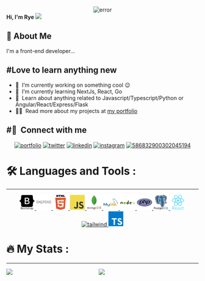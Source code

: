 ### 
<div id="header" align="center" >
<img alt="error" src="https://media.giphy.com/media/Ll22OhMLAlVDb8UQWe/giphy.gif" width="100"/></div>
<b>Hi, I'm Rye</b> <a href="https://arigunawan.vercel.app/"><img src="https://media.giphy.com/media/hvRJCLFzcasrR4ia7z/giphy.gif" width="5%"></a>


## 🚀 About Me

I'm a front-end developer...

#Love to learn anything new
---
- 🔭 &nbsp;I’m currently working on something cool :wink:
- 🌱 &nbsp;I’m currently learning NextJs, React, Go
- 💬 &nbsp;Learn about anything related to Javascript/Typescript/Python or Angular/React/Express/Flask
- 👨‍💻 &nbsp;Read more about my projects at [my portfolio](https://arigunawan.vercel.app/)

#🔗 &nbsp;**Connect with me**
---
<div id="body" align="center">
<a href="https://arigunawan.vercel.app/" target="blank"><img align="center" src="https://cdn.jsdelivr.net/npm/simple-icons@3.0.1/icons/dev-dot-to.svg" alt="portfolio" height="30" width="40" /></a>
<a href="https://twitter.com/wahyuarigunawan" target="blank"><img align="center" src="https://raw.githubusercontent.com/rahuldkjain/github-profile-readme-generator/master/src/images/icons/Social/twitter.svg" alt="twitter" height="40" width="53" /></a>
<a href="https://linkedin.com/in/wahyuarigunawan" target="blank"><img align="center" src="https://raw.githubusercontent.com/rahuldkjain/github-profile-readme-generator/master/src/images/icons/Social/linked-in-alt.svg" alt="linkedin" height="40" width="53" /></a>
<a href="https://instagram.com/wahyuarigunawan" target="blank"><img align="center" src="https://raw.githubusercontent.com/rahuldkjain/github-profile-readme-generator/master/src/images/icons/Social/instagram.svg" alt="instagram" height="40" width="53" /></a>
  <a href="https://discord.gg/586832900302045194" target="blank"><img align="center" src="https://raw.githubusercontent.com/rahuldkjain/github-profile-readme-generator/master/src/images/icons/Social/discord.svg" alt="586832900302045194" height="40" width="53" /></a>
</div>

# 🛠️ Languages and Tools : 
---
<p align="center"> 
<a href="https://getbootstrap.com" target="_blank" rel="noreferrer">
  <img src="https://raw.githubusercontent.com/devicons/devicon/master/icons/bootstrap/bootstrap-plain-wordmark.svg" alt="bootstrap" width="40" height="40"/> 
</a>
<a href="https://expressjs.com" target="_blank" rel="noreferrer">
  <img src="https://raw.githubusercontent.com/devicons/devicon/master/icons/express/express-original-wordmark.svg" alt="express" width="40" height="40"/>
</a> 
<a href="https://www.w3.org/html/" target="_blank" rel="noreferrer"> 
  <img src="https://raw.githubusercontent.com/devicons/devicon/master/icons/html5/html5-original-wordmark.svg" alt="html5" width="40" height="40"/> 
</a> 
<a href="https://developer.mozilla.org/en-US/docs/Web/JavaScript" target="_blank" rel="noreferrer"> 
  <img src="https://raw.githubusercontent.com/devicons/devicon/master/icons/javascript/javascript-original.svg" alt="javascript" width="40" height="40"/> 
</a> 
<a href="https://www.mongodb.com/" target="_blank" rel="noreferrer"> 
  <img src="https://raw.githubusercontent.com/devicons/devicon/master/icons/mongodb/mongodb-original-wordmark.svg" alt="mongodb" width="40" height="40"/> 
</a> 
<a href="https://www.mysql.com/" target="_blank" rel="noreferrer"> 
  <img src="https://raw.githubusercontent.com/devicons/devicon/master/icons/mysql/mysql-original-wordmark.svg" alt="mysql" width="40" height="40"/> 
</a> 
<a href="https://nodejs.org" target="_blank" rel="noreferrer"> 
  <img src="https://raw.githubusercontent.com/devicons/devicon/master/icons/nodejs/nodejs-original-wordmark.svg" alt="nodejs" width="40" height="40"/> 
</a>
<a href="https://www.php.net" target="_blank" rel="noreferrer"> 
  <img src="https://raw.githubusercontent.com/devicons/devicon/master/icons/php/php-original.svg" alt="php" width="40" height="40"/> 
</a> 
<a href="https://www.postgresql.org" target="_blank" rel="noreferrer"> 
  <img src="https://raw.githubusercontent.com/devicons/devicon/master/icons/postgresql/postgresql-original-wordmark.svg" alt="postgresql" width="40" height="40"/> 
</a> 
<a href="https://reactjs.org/" target="_blank" rel="noreferrer"> 
  <img src="https://raw.githubusercontent.com/devicons/devicon/master/icons/react/react-original-wordmark.svg" alt="react" width="40" height="40"/> 
</a> 
<a href="https://tailwindcss.com/" target="_blank" rel="noreferrer"> 
  <img src="https://www.vectorlogo.zone/logos/tailwindcss/tailwindcss-icon.svg" alt="tailwind" width="40" height="40"/> 
</a> 
<a href="https://www.typescriptlang.org/" target="_blank" rel="noreferrer"> 
  <img src="https://raw.githubusercontent.com/devicons/devicon/master/icons/typescript/typescript-original.svg" alt="typescript" width="40" height="40"/> 
</a> 
</p>

# 🔥 My Stats :
---
<img align="left" width="48%" src="https://github-readme-stats.vercel.app/api?username=arigunawan12&show_icons=true&theme=dracula" />
<img align="left" width="48%" src="https://github-readme-stats.vercel.app/api/top-langs/?username=arigunawan12&layout=compact" />
<br/>



